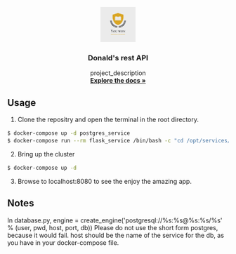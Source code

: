 <div id="top"></div>
<!--
*** Thanks for checking out my project
*** Dr Donald O. Besong
-->


<!-- PROJECT LOGO -->
<br />
<div align="center">
<a href="http://github.com/Donald-Besong/Donald_Rest_API">
<img src="images/logo.png" alt="Logo" width="80" height="80">
</a>

<h3 align="center">Donald's rest API</h3>
<p align="center">
project_description
<br />
<a href="http://github.com/Donald-Besong"><strong>Explore the docs »</strong></a>
</p>
</div>

## Usage

1. Clone the repositry and open the terminal in the root directory.
```bash
$ docker-compose up -d postgres_service
$ docker-compose run --rm flask_service /bin/bash -c "cd /opt/services/flaskapp/src && python -c  'import database; database.init_db()'"
```

2. Bring up the cluster
```bash
$ docker-compose up -d
```

3. Browse to localhost:8080 to see the enjoy the amazing app.

## Notes
In database.py, engine = create_engine('postgresql://%s:%s@%s:%s/%s' % (user, pwd, host, port, db)) 
Please do not use the short form postgres, because it would fail.
host should be the name of the service for the db, as you have in your 
docker-compose file.
